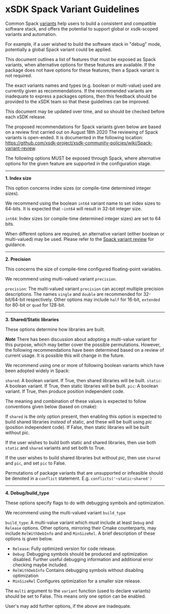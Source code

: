 # xSDK Spack Variant Guidelines

Common Spack [variants](https://spack.readthedocs.io/en/latest/basic_usage.html#variants) help users to build a consistent and compatible software stack, and offers the potential to support global or xsdk-scoped variants and automation.

For example, if a user wished to build the software stack in "debug" mode, potentially a global Spack variant could be applied.

This document outlines a list of features that must be exposed as Spack variants, when alternative options  for these features are available. If the package does not have options for these features, then a Spack variant is not required.

The exact variants names and types (e.g. boolean or multi-value) used are currently given as recommendations. If the recommended variants are inadequate to express a packages options,  then this feedback should be provided to the xSDK team so that these guidelines can be improved.

This document may be updated over time, and so should be checked before each xSDK release.

The proposed recommendations for Spack variants given below are based on a review first carried out on August 18th 2020 The reviewing of Spack variants is open-ended. It is documented in the following location: https://github.com/xsdk-project/xsdk-community-policies/wiki/Spack-variant-review.

The following options MUST be exposed through Spack, where alternative options for the given feature are supported in the configuration stage.

---

**1. Index size**

This option concerns index sizes (or compile-time determined integer sizes).

We recommend using the boolean `int64` variant name to set index sizes to 64-bits. It is expected that `~int64` will result in 32-bit integer size.

`int64`: Index sizes (or compile-time determined integer sizes) are set to 64 bits.

When different options are required, an alternative variant (either boolean or multi-valued) may be used. Please refer to the [Spack variant review](https://github.com/xsdk-project/xsdk-community-policies/wiki/Spack-variant-review) for guidance.

---

**2. Precision**

This concerns the size of compile-time configured floating-point variables.

We recommend using multi-valued variant `precision`.

`precision`: The multi-valued variant `precision` can accept multiple precision descriptions. The names `single` and `double` are recommended for 32-bit/64-bit respectively. Other options may include `half` for 16-bit, `extended` for 80-bit or `quad` for 128-bit.

---

**3. Shared/Static libraries**

These options determine how libraries are built.

**_Note_**
There has been discussion about adopting a multi-value variant for this purpose, which may better cover the possible permutations. However, the following recommendations have been determined based on a review of current usage. It is possible this will change in the future.

We recommend using one or more of following boolean variants which have been adopted widely in Spack:

`shared`: A boolean variant. If True, then shared libraries will be built.
`static`: A boolean variant. If True, then static libraries will be built.
`pic`: A boolean variant. If True, then produce position independent code.

The meaning and combination of these values is expected to follow conventions given below (based on cmake):

If `shared` is the only option present, then enabling this option is expected to build shared libraries *instead* of static, and these will be built using _pic_ (position independent code). If False, then static libraries will be built without pic.

If the user wishes to build both static and shared libraries, then use both `static` and `shared` variants and set both to True.

If the user wishes to build shared libraries but without _pic_, then use `shared` and `pic`, and set `pic` to False.

Permutations of package variants that are unsupported or infeasible should be denoted in a `conflict` statement. E.g. `conflicts('~static~shared')`

---

**4. Debug/build_type**

These options specify flags to do with debugging symbols and optimization.

We recommend using the multi-valued variant `build_type`

`build_type`: A multi-value variant which must include at least `Debug` and `Release` options. Other options, mirroring their Cmake counterparts, may include `RelWithDebInfo` and and `MinSizeRel`. A brief description of these options is given below.

- `Release`: Fully optimized version for code release.
- `Debug`: Debugging symbols should be produced and optimization disabled. Further useful debugging information and additional error checking maybe included.
- `RelWithDebInfo` Contains debugging symbols without disabling optimization
- `MinSizeRel` Configures optimization for a smaller size release.

The `multi` argument to the `variant` function (used to declare variants) should be set to False. This means only one option can be enabled.

User's may add further options, if the above are inadequate.
